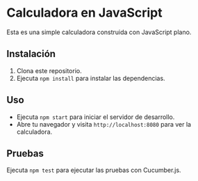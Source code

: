 # Calculadora en JavaScript

Esta es una simple calculadora construida con JavaScript plano.

## Instalación

1. Clona este repositorio.
2. Ejecuta `npm install` para instalar las dependencias.

## Uso

- Ejecuta `npm start` para iniciar el servidor de desarrollo.
- Abre tu navegador y visita `http://localhost:8080` para ver la calculadora.

## Pruebas
Ejecuta `npm test` para ejecutar las pruebas con Cucumber.js.
